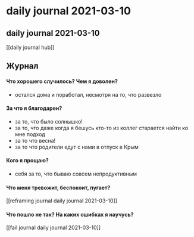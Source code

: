 # daily journal 2021-03-10

## daily journal 2021-03-10
[[daily journal hub]]


## Журнал
#### Что хорошего случилось? Чем я доволен?
- остался дома и поработал, несмотря на то, что развезло

#### За что я благодарен?
- за то, что было солнышко!
- за то, что даже когда я бешусь кто-то из коллег старается найти ко мне подход
- за то что весна!
- за то что родители едут с нами в отпуск в Крым

#### Кого я прощаю?
- себя за то, что бываю совсем непродуктивным

#### Что меня тревожит, беспокоит, пугает?
[[reframing journal daily journal 2021-03-10]]

#### Что пошло не так? На каких ошибках я научусь?
[[fail journal daily journal 2021-03-10]]

